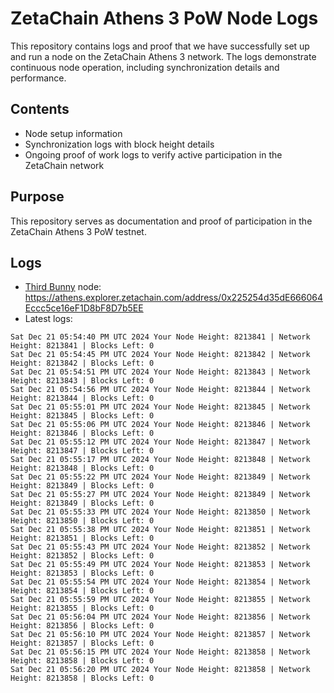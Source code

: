# ZetaChain Athens 3 PoW Node Logs
This repository contains logs and proof that we have successfully set up and run a node on the ZetaChain Athens 3 network. The logs demonstrate continuous node operation, including synchronization details and performance.

## Contents
- Node setup information
- Synchronization logs with block height details
- Ongoing proof of work logs to verify active participation in the ZetaChain network

## Purpose
This repository serves as documentation and proof of participation in the ZetaChain Athens 3 PoW testnet.

## Logs

- [Third Bunny](https://thirdbunny.xyz/) node: https://athens.explorer.zetachain.com/address/0x225254d35dE666064Eccc5ce16eF1D8bF8D7b5EE
- Latest logs:
```
Sat Dec 21 05:54:40 PM UTC 2024 Your Node Height: 8213841 | Network Height: 8213841 | Blocks Left: 0
Sat Dec 21 05:54:45 PM UTC 2024 Your Node Height: 8213842 | Network Height: 8213842 | Blocks Left: 0
Sat Dec 21 05:54:51 PM UTC 2024 Your Node Height: 8213843 | Network Height: 8213843 | Blocks Left: 0
Sat Dec 21 05:54:56 PM UTC 2024 Your Node Height: 8213844 | Network Height: 8213844 | Blocks Left: 0
Sat Dec 21 05:55:01 PM UTC 2024 Your Node Height: 8213845 | Network Height: 8213845 | Blocks Left: 0
Sat Dec 21 05:55:06 PM UTC 2024 Your Node Height: 8213846 | Network Height: 8213846 | Blocks Left: 0
Sat Dec 21 05:55:12 PM UTC 2024 Your Node Height: 8213847 | Network Height: 8213847 | Blocks Left: 0
Sat Dec 21 05:55:17 PM UTC 2024 Your Node Height: 8213848 | Network Height: 8213848 | Blocks Left: 0
Sat Dec 21 05:55:22 PM UTC 2024 Your Node Height: 8213849 | Network Height: 8213849 | Blocks Left: 0
Sat Dec 21 05:55:27 PM UTC 2024 Your Node Height: 8213849 | Network Height: 8213849 | Blocks Left: 0
Sat Dec 21 05:55:33 PM UTC 2024 Your Node Height: 8213850 | Network Height: 8213850 | Blocks Left: 0
Sat Dec 21 05:55:38 PM UTC 2024 Your Node Height: 8213851 | Network Height: 8213851 | Blocks Left: 0
Sat Dec 21 05:55:43 PM UTC 2024 Your Node Height: 8213852 | Network Height: 8213852 | Blocks Left: 0
Sat Dec 21 05:55:49 PM UTC 2024 Your Node Height: 8213853 | Network Height: 8213853 | Blocks Left: 0
Sat Dec 21 05:55:54 PM UTC 2024 Your Node Height: 8213854 | Network Height: 8213854 | Blocks Left: 0
Sat Dec 21 05:55:59 PM UTC 2024 Your Node Height: 8213855 | Network Height: 8213855 | Blocks Left: 0
Sat Dec 21 05:56:04 PM UTC 2024 Your Node Height: 8213856 | Network Height: 8213856 | Blocks Left: 0
Sat Dec 21 05:56:10 PM UTC 2024 Your Node Height: 8213857 | Network Height: 8213857 | Blocks Left: 0
Sat Dec 21 05:56:15 PM UTC 2024 Your Node Height: 8213858 | Network Height: 8213858 | Blocks Left: 0
Sat Dec 21 05:56:20 PM UTC 2024 Your Node Height: 8213858 | Network Height: 8213858 | Blocks Left: 0
```
